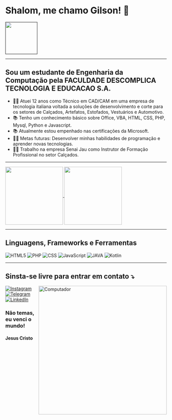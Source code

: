 # Shalom, me chamo Gilson! :pray:

<a href=""><img src="https://media1.giphy.com/media/3oz8xALrfMNLmcNrVe/giphy.gif?cid=790b7611762e0a549d167f2febada8d713f0313d23fffccd&rid=giphy.gif&ct=g" width="100px"></a>

---

## Sou um estudante de Engenharia da Computação pela FACULDADE DESCOMPLICA TECNOLOGIA E EDUCACAO S.A.

- 👨‍💻 Atuei 12 anos como Técnico em CAD/CAM em uma empresa de tecnologia italiana voltada a soluções de desenvolvimento e corte para os setores de Calçados, Artefatos, Estofados, Vestuários e  Automotivo.
- 📚 Tenho um conhecimento básico sobre Office, VBA, HTML, CSS, PHP, Mysql, Python e Javascript.
- 📚 Atualmente estou empenhado nas certificações da Microsoft.
- 💪🏼 Metas futuras: Desenvolver minhas habilidades de programação e aprender novas tecnologias.
- 🧑‍🏫 Trabalho na empresa Senai Jau como Instrutor de Formação Profissional no setor Calçados.

---

<a href="https://github.com/GilsonMartias">
  <img align="center" height="180rem" src="https://github-readme-stats.vercel.app/api?username=gilsonmartias&show_icons=true&theme=dracula">
</a>
<a href="https://github.com/GilsonMartias">
  <img align="center" height="180rem" src="https://github-readme-stats.vercel.app/api/top-langs/?username=gilsonmartias&layout=compact&theme=dracula">
</a>

---

## Linguagens, Frameworks e Ferramentas

![HTML5](https://img.shields.io/badge/html5-%23FF9A00.svg?style=for-the-badge&logo=html5&logoColor=white)
![PHP](https://img.shields.io/badge/php-%23E34F26.svg?style=for-the-badge&logo=php&logoColor=white)
![CSS](https://img.shields.io/badge/css-%2300C4CC.svg?style=for-the-badge&logo=css&logoColor=white)
![JavaScript](https://img.shields.io/badge/javascript-%23323330.svg?style=for-the-badge&logo=javascript&logoColor=%23F7DF1E)
![JAVA](https://img.shields.io/badge/java-%23E4405F.svg?style=for-the-badge&logo=java&logoColor=white)
![Kotlin](https://img.shields.io/badge/kotlin-%23007ACC.svg?style=for-the-badge&logo=kotlin&logoColor=white)

---

## Sinsta-se livre para entrar em contato ⤵️

<img src="https://raw.githubusercontent.com/MicaelliMedeiros/micaellimedeiros/master/image/computer-illustration.png" min-width="400px" max-width="400px" width="400px" align="right" alt="Computador">

[![Instagram](https://img.shields.io/badge/@gilsonmartias-%23E4405F.svg?style=for-the-badge&logo=Instagram&logoColor=white)](https://instagram.com/gilsonmartias)
[![Telegram](https://img.shields.io/badge/Telegram-2CA5E0?style=for-the-badge&logo=telegram&logoColor=white)](https://t.me/gilsonmartias)
[![LinkedIn](https://img.shields.io/badge/linkedin-%230077B5.svg?style=for-the-badge&logo=linkedin&logoColor=white)](https://www.linkedin.com/in/gilsonfernandomartias/)

<h3 align="left">Não temas, eu venci o mundo!</h3>
<h4 align="left">Jesus Cristo</h4>
